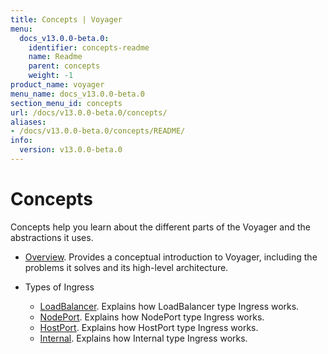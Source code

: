 ```yaml
---
title: Concepts | Voyager
menu:
  docs_v13.0.0-beta.0:
    identifier: concepts-readme
    name: Readme
    parent: concepts
    weight: -1
product_name: voyager
menu_name: docs_v13.0.0-beta.0
section_menu_id: concepts
url: /docs/v13.0.0-beta.0/concepts/
aliases:
- /docs/v13.0.0-beta.0/concepts/README/
info:
  version: v13.0.0-beta.0
---
```


# Concepts

Concepts help you learn about the different parts of the Voyager and the abstractions it uses.

- [Overview](/docs/v13.0.0-beta.0/concepts/overview). Provides a conceptual introduction to Voyager, including the problems it solves and its high-level architecture.

- Types of Ingress
  - [LoadBalancer](/docs/v13.0.0-beta.0/concepts/ingress-types/loadbalancer). Explains how LoadBalancer type Ingress works.
  - [NodePort](/docs/v13.0.0-beta.0/concepts/ingress-types/nodeport). Explains how NodePort type Ingress works.
  - [HostPort](/docs/v13.0.0-beta.0/concepts/ingress-types/hostport). Explains how HostPort type Ingress works.
  - [Internal](/docs/v13.0.0-beta.0/concepts/ingress-types/internal). Explains how Internal type Ingress works.
